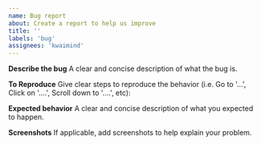 ```yaml
---
name: Bug report
about: Create a report to help us improve
title: ''
labels: 'bug'
assignees: 'kwaimind'
---
```


**Describe the bug**
A clear and concise description of what the bug is.

**To Reproduce**
Give clear steps to reproduce the behavior (i.e. Go to '...', Click on '....', Scroll down to '....', etc):

**Expected behavior**
A clear and concise description of what you expected to happen.

**Screenshots**
If applicable, add screenshots to help explain your problem.
